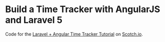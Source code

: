 # Build a Time Tracker with AngularJS and Laravel 5

Code for the [Laravel + Angular Time Tracker Tutorial](https://https://scotch.io/tutorials/build-a-time-tracker-with-angularjs-and-laravel-5-part-1) on [Scotch.io](https://scotch.io).
